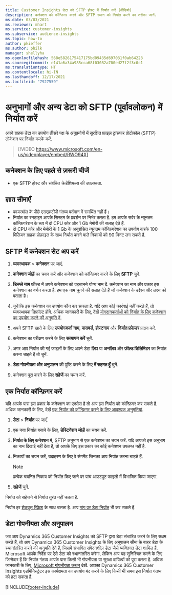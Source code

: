 ```yaml
---
title: Customer Insights डेटा को SFTP होस्ट में निर्यात करें (वीडियो)
description: कनेक्शन को कॉन्फ़िगर करने और SFTP स्थान को निर्यात करने का तरीका जानें.
ms.date: 03/03/2021
ms.reviewer: mhart
ms.service: customer-insights
ms.subservice: audience-insights
ms.topic: how-to
author: pkieffer
ms.author: philk
manager: shellyha
ms.openlocfilehash: 568e5826175417175bd09435d697031f0ab64223
ms.sourcegitcommit: e141a6a34a985cca68f03082a700ed27f2f3c0c1
ms.translationtype: HT
ms.contentlocale: hi-IN
ms.lasthandoff: 12/17/2021
ms.locfileid: "7927559"
---
```

# <a name="export-segments-and-other-data-to-sftp-preview"></a>अनुभागों और अन्य डेटा को SFTP (पूर्वावलोकन) में निर्यात करें

अपने ग्राहक डेटा का उपयोग तीसरे पक्ष के अनुप्रयोगों में सुरक्षित फ़ाइल ट्रांसफर प्रोटोकॉल (SFTP) लोकेशन पर निर्यात करके करें.

> [!VIDEO https://www.microsoft.com/en-us/videoplayer/embed/RWO94X]

## <a name="prerequisites-for-connection"></a>कनेक्शन के लिए पहले से ज़रूरी चीजें

- एक SFTP होस्ट और संबंधित क्रेडेंशियल्स की उपलब्धता.

## <a name="known-limitations"></a>ज्ञात सीमाएँ

- फायरवॉल के पीछे एसएफ़टीपी गंतव्य वर्तमान में समर्थित नहीं हैं। 
- निर्यात का रनटाइम आपके सिस्टम के प्रदर्शन पर निर्भर करता है. हम आपके सर्वर के न्यूनतम कॉन्फ़िगरेशन के रूप में दो CPU कोर और 1 Gb मेमोरी की सलाह देते हैं. 
- दो CPU कोर और मेमोरी के 1 Gb के अनुशंसित न्यूनतम कॉन्फ़िगरेशन का उपयोग करके 100 मिलियन ग्राहक प्रोफ़ाइल के साथ निर्यात करने वाले निकायों को 90 मिनट लग सकते हैं. 

## <a name="set-up-connection-to-sftp"></a>SFTP में कनेक्शन सेट अप करें

1. **व्यवस्थापक** > **कनेक्शन** पर जाएं.

1. **कनेक्शन जोड़ें** का चयन करें और कनेक्शन को कॉन्फ़िगर करने के लिए **SFTP** चुनें.

1. **डिस्प्ले नाम** फ़ील्ड में अपने कनेक्शन को पहचानने योग्य नाम दें. कनेक्शन का नाम और प्रकार इस कनेक्शन का वर्णन करता है. हम एक नाम चुनने की सलाह देते हैं जो कनेक्शन के उद्देश्य और लक्ष्य को बताता है।

1. चुनें कि इस कनेक्शन का उपयोग कौन कर सकता है. यदि आप कोई कार्रवाई नहीं करते हैं, तो व्यवस्थापक डिफ़ॉल्ट होंगे. अधिक जानकारी के लिए, देखें [योगदानकर्ताओं को निर्यात के लिए कनेक्शन का उपयोग करने की अनुमति दें](connections.md#allow-contributors-to-use-a-connection-for-exports).

1. अपने SFTP खाते के लिए **उपयोगकर्ता नाम**, **पासवर्ड**, **होस्टनाम** और **निर्यात फ़ोल्डर** प्रदान करें.

1. कनेक्शन का परीक्षण करने के लिए **सत्यापन करें** चुनें.

1. अगर आप निर्यात की गई फ़ाइलों के लिए अपने डेटा **ज़िप** या **अनज़िप** और **फ़ील्ड डिलिमिटर** का निर्यात करना चाहते हैं तो चुनें.

1. **डेटा गोपनीयता और अनुपालन** की पुष्टि करने के लिए **मैं सहमत हूँ** चुनें.

1. कनेक्शन पूरा करने के लिए **सहेजें** का चयन करें.

## <a name="configure-an-export"></a>एक निर्यात कॉन्फ़िगर करें

यदि आपके पास इस प्रकार के कनेक्शन का एक्सेस है तो आप इस निर्यात को कॉन्फ़िगर कर सकते हैं. अधिक जानकारी के लिए, देखें [एक निर्यात को कॉन्फ़िगर करने के लिए आवश्यक अनुमतियां](export-destinations.md#set-up-a-new-export).

1. **डेटा** > **निर्यात** पर जाएँ.

1. एक नया निर्यात बनाने के लिए, **डेस्टिनेशन जोड़ें** का चयन करें.

1. **निर्यात के लिए कनेक्शन** में, SFTP अनुभाग से एक कनेक्शन का चयन करें. यदि आपको इस अनुभाग का नाम दिखाई नहीं देता है, तो आपके लिए इस प्रकार का कोई कनेक्शन उपलब्ध नहीं है.

1. निकायों का चयन करें, उदाहरण के लिए वे सेगमेंट जिनका आप निर्यात करना चाहते हैं.

   > [!NOTE]
   > प्रत्येक चयनित निकाय को निर्यात किए जाने पर पांच आउटपुट फाइलों में विभाजित किया जाएगा. 

1. **सहेजें** चुनें.

निर्यात को सहेजने से निर्यात तुरंत नहीं चलता है.

निर्यात हर [शेड्यूल रिफ़्रेश](system.md#schedule-tab) के साथ चलता है. आप [मांग पर डेटा निर्यात](export-destinations.md#run-exports-on-demand) भी कर सकते हैं. 

## <a name="data-privacy-and-compliance"></a>डेटा गोपनीयता और अनुपालन

जब आप Dynamics 365 Customer Insights को SFTP द्वारा डेटा संचारित करने के लिए सक्षम करते हैं, तो आप Dynamics 365 Customer Insights के लिए अनुपालन सीमा के बाहर डेटा के स्थानांतरित करने की अनुमति देते हैं, जिसमें संभावित संवेदनशील डेटा जैसे व्यक्तिगत डेटा शामिल हैं. Microsoft आपके निर्देश पर ऐसे डेटा को स्थानांतरित करेगा, लेकिन आप यह सुनिश्चित करने के लिए जिम्मेदार हैं कि निर्यात गंतव्य आपके पास किसी भी गोपनीयता या सुरक्षा दायित्वों को पूरा करता है. अधिक जानकारी के लिए, [Microsoft गोपनीयता कथन](https://go.microsoft.com/fwlink/?linkid=396732) देखें.
आपका Dynamics 365 Customer Insights एडमिनिस्ट्रेटर इस कार्यक्षमता का उपयोग बंद करने के लिए किसी भी समय इस निर्यात गंतव्य को हटा सकता है.

[!INCLUDE[footer-include](../includes/footer-banner.md)]
